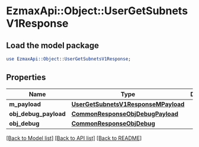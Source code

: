 # EzmaxApi::Object::UserGetSubnetsV1Response

## Load the model package
```perl
use EzmaxApi::Object::UserGetSubnetsV1Response;
```

## Properties
Name | Type | Description | Notes
------------ | ------------- | ------------- | -------------
**m_payload** | [**UserGetSubnetsV1ResponseMPayload**](UserGetSubnetsV1ResponseMPayload.md) |  | 
**obj_debug_payload** | [**CommonResponseObjDebugPayload**](CommonResponseObjDebugPayload.md) |  | [optional] 
**obj_debug** | [**CommonResponseObjDebug**](CommonResponseObjDebug.md) |  | [optional] 

[[Back to Model list]](../README.md#documentation-for-models) [[Back to API list]](../README.md#documentation-for-api-endpoints) [[Back to README]](../README.md)


